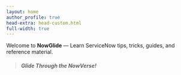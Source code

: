 ```yaml
---
layout: home
author_profile: true
head-extra: head-custom.html
full-width: true
---
```


Welcome to **NowGlide** — Learn ServiceNow tips, tricks, guides, and reference material.
> ##### Glide Through the NowVerse!